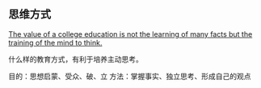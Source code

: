 ## 思维方式
[The value of a college education is not the learning of many facts but the training of the mind to think.](http://www.tsinghua.org.cn/publish/alumni/4000419/12644829.html)

什么样的教育方式，有利于培养主动思考。

目的：思想启蒙、受众、破、立
方法：掌握事实、独立思考、形成自己的观点
